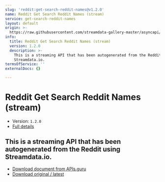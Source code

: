 ```yaml
---
slug: 'reddit:get-search-reddit-names@v1.2.0'
name: Reddit Get Search Reddit Names (stream)
service: get-search-reddit-names
layout: default
origin: >-
  https://raw.githubusercontent.com/streamdata-gallery-master/asyncapi/master/_listings/reddit/reddit-get-search-reddit-names-stream-async.md
info:
  title: Reddit Get Search Reddit Names (stream)
  version: 1.2.0
  description: >-
    This is a streaming API that has been autogenerated from the Reddit using
    Streamdata.io.
termsOfService: ''
externalDocs: {}

---
```

# Reddit Get Search Reddit Names (stream)

* Version: `1.2.0`
* [Full details](../html/reddit:get-search-reddit-names@v1.2.0.html)



## This is a streaming API that has been autogenerated from the Reddit using Streamdata.io.



* [Download document from APIs.guru](https://raw.githubusercontent.com/APIs-guru/asyncapi-directory/master/docs/APIs/reddit%3Aget-search-reddit-names%40v1.2.0.yaml)
* [Download original / latest](https://raw.githubusercontent.com/streamdata-gallery-master/asyncapi/master/_listings/reddit/reddit-get-search-reddit-names-stream-async.md)

<script type="application/ld+json">
{
  "@context": "http://schema.org/",
  "@type": "WebAPI",
  "description": "This is a streaming API that has been autogenerated from the Reddit using Streamdata.io.",
  "documentation": "",

  "name": "Reddit Get Search Reddit Names (stream)"
}
</script>

